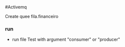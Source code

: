 #Activemq

Create quee fila.financeiro

### run
- run file Test with argument "consumer" or "producer" 

